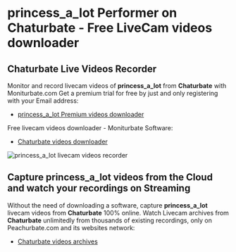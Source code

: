 # princess_a_lot Performer on Chaturbate - Free LiveCam videos downloader

## Chaturbate Live Videos Recorder

Monitor and record livecam videos of **princess_a_lot** from **Chaturbate** with Moniturbate.com
Get a premium trial for free by just and only registering with your Email address:
* [princess_a_lot Premium videos downloader](https://moniturbate.com/request-demo-licence-key.html)

Free livecam videos downloader - Moniturbate Software:
* [Chaturbate videos downloader](https://moniturbate.com/moniturbate-download-software.html)

![princess_a_lot livecam videos recorder](https://peachurnet.com/templates/moniturbate-software.png)


## Capture princess_a_lot videos from the Cloud and watch your recordings on Streaming

Without the need of downloading a software, capture **princess_a_lot** livecam videos from **Chaturbate** 100% online.
Watch Livecam archives from **Chaturbate** unlimitedly from thousands of existing recordings, only on Peachurbate.com and its websites network:
* [Chaturbate videos archives](https://peachurnet.com/)